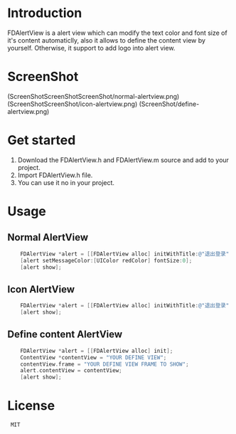 # Introduction
FDAlertView is a alert view which can modify the text color and font size of it's content automaticlly, also it allows to define the content view by yourself. Otherwise, it support to add logo into alert view.

# ScreenShot

 (ScreenShotScreenShotScreenShot/normal-alertview.png)
 (ScreenShotScreenShot/icon-alertview.png) 
 (ScreenShot/define-alertview.png)

# Get started

1. Download the FDAlertView.h and FDAlertView.m source and add to your project.
2. Import FDAlertView.h file.
3. You can use it no in your project.

# Usage

## Normal AlertView

```Objective-C
    FDAlertView *alert = [[FDAlertView alloc] initWithTitle:@"退出登录" icon:nil message:@"确定退出登录吗？" delegate:self buttonTitles:@"确定", @"取消", nil];
    [alert setMessageColor:[UIColor redColor] fontSize:0];
    [alert show];
```

## Icon AlertView

```Objective-C
	FDAlertView *alert = [[FDAlertView alloc] initWithTitle:@"退出登录" icon:[UIImage imageNamed:@"exclamation-icon"] message:@"你确定退出登录吗？" delegate:self buttonTitles:@"确定", @"取消", nil];
    [alert show];
```

## Define content AlertView

```Objective-C
	FDAlertView *alert = [[FDAlertView alloc] init];
    ContentView *contentView = "YOUR DEFINE VIEW";
    contentView.frame = "YOUR DEFINE VIEW FRAME TO SHOW";
    alert.contentView = contentView;
    [alert show];
```

# License
     MIT
